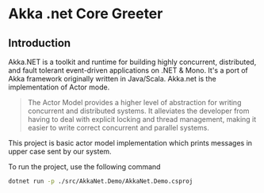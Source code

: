# Akka .net Core Greeter
## Introduction
Akka.NET is a toolkit and runtime for building highly concurrent, distributed, and fault tolerant event-driven applications on .NET & Mono. It's a port of Akka framework originally written in Java/Scala. Akka.net is the implementation of Actor mode. 

> The Actor Model provides a higher level of abstraction for writing concurrent and distributed systems. It alleviates the developer from having to deal with explicit locking and thread management, making it easier to write correct concurrent and parallel systems.

This project is basic actor model implementation which prints messages in upper case sent by our system. 

To run the project, use the following command

```bash
dotnet run -p ./src/AkkaNet.Demo/AkkaNet.Demo.csproj
```

